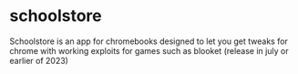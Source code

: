 # schoolstore
Schoolstore is an app for chromebooks designed to let you get tweaks for chrome with working exploits for games such as blooket (release in july or earlier of 2023)

